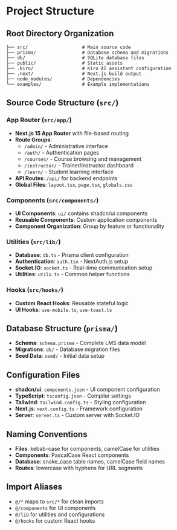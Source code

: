 # Project Structure

## Root Directory Organization

```
├── src/                    # Main source code
├── prisma/                 # Database schema and migrations
├── db/                     # SQLite database files
├── public/                 # Static assets
├── .kiro/                  # Kiro AI assistant configuration
├── .next/                  # Next.js build output
├── node_modules/           # Dependencies
└── examples/               # Example implementations
```

## Source Code Structure (`src/`)

### App Router (`src/app/`)
- **Next.js 15 App Router** with file-based routing
- **Route Groups**: 
  - `/admin/` - Administrative interface
  - `/auth/` - Authentication pages
  - `/courses/` - Course browsing and management
  - `/instructor/` - Trainer/instructor dashboard
  - `/learn/` - Student learning interface
- **API Routes**: `/api/` for backend endpoints
- **Global Files**: `layout.tsx`, `page.tsx`, `globals.css`

### Components (`src/components/`)
- **UI Components**: `ui/` contains shadcn/ui components
- **Reusable Components**: Custom application components
- **Component Organization**: Group by feature or functionality

### Utilities (`src/lib/`)
- **Database**: `db.ts` - Prisma client configuration
- **Authentication**: `auth.tsx` - NextAuth.js setup
- **Socket.IO**: `socket.ts` - Real-time communication setup
- **Utilities**: `utils.ts` - Common helper functions

### Hooks (`src/hooks/`)
- **Custom React Hooks**: Reusable stateful logic
- **UI Hooks**: `use-mobile.ts`, `use-toast.ts`

## Database Structure (`prisma/`)
- **Schema**: `schema.prisma` - Complete LMS data model
- **Migrations**: `db/` - Database migration files
- **Seed Data**: `seed/` - Initial data setup

## Configuration Files
- **shadcn/ui**: `components.json` - UI component configuration
- **TypeScript**: `tsconfig.json` - Compiler settings
- **Tailwind**: `tailwind.config.ts` - Styling configuration
- **Next.js**: `next.config.ts` - Framework configuration
- **Server**: `server.ts` - Custom server with Socket.IO

## Naming Conventions
- **Files**: kebab-case for components, camelCase for utilities
- **Components**: PascalCase React components
- **Database**: snake_case table names, camelCase field names
- **Routes**: lowercase with hyphens for URL segments

## Import Aliases
- `@/*` maps to `src/*` for clean imports
- `@/components` for UI components
- `@/lib` for utilities and configurations
- `@/hooks` for custom React hooks